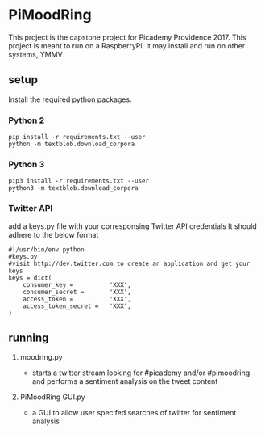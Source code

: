 # PiMoodRing

This project is the capstone project for Picademy Providence 2017. This project is meant to 
run on a RaspberryPi. It may install and run on other systems, YMMV

## setup

Install the required python packages.

### Python 2
```
pip install -r requirements.txt --user
python -m textblob.download_corpora
```

### Python 3
```
pip3 install -r requirements.txt --user
python3 -m textblob.download_corpora
```

### Twitter API

add a keys.py file with your corresponsing Twitter API credentials
It should adhere to the below format
```
#!/usr/bin/env python
#keys.py
#visit http://dev.twitter.com to create an application and get your keys
keys = dict(
	consumer_key =          'XXX',
	consumer_secret =       'XXX',
	access_token =          'XXX',
	access_token_secret =   'XXX',
)
```

## running

1. moodring.py
	- starts a twitter stream looking for #picademy and/or #pimoodring and performs a sentiment analysis on the tweet content

2. PiMoodRing GUI.py
	- a GUI to allow user specifed searches of twitter for sentiment analysis